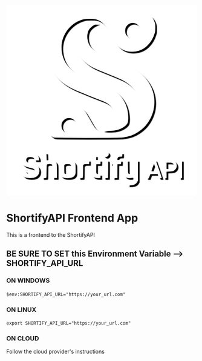 ![ShortifyAPI](https://github.com/dtsoden/shortifyapi/raw/main/logo.png)
# ShortifyAPI Frontend App
This is a frontend to the ShortifyAPI

## BE SURE TO SET this Environment Variable --> SHORTIFY_API_URL

### ON WINDOWS
```$env:SHORTIFY_API_URL="https://your_url.com"```

### ON LINUX
```export SHORTIFY_API_URL="https://your_url.com"```

### ON CLOUD
Follow the cloud provider's instructions    
